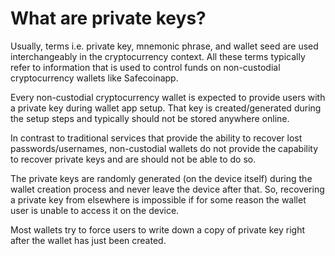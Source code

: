 # What are private keys?

Usually, terms i.e. private key, mnemonic phrase, and wallet seed are used interchangeably in the cryptocurrency context. All these terms typically refer to information that is used to control funds on non-custodial cryptocurrency wallets like Safecoinapp.

Every non-custodial cryptocurrency wallet is expected to provide users with a private key during wallet app setup. That key is created/generated during the setup steps and typically should not be stored anywhere online.

In contrast to traditional services that provide the ability to recover lost passwords/usernames, non-custodial wallets do not provide the capability to recover private keys and are should not be able to do so.

The private keys are randomly generated (on the device itself) during the wallet creation process and never leave the device after that. So, recovering a private key from elsewhere is impossible if for some reason the wallet user is unable to access it on the device.

Most wallets try to force users to write down a copy of private key right after the wallet has just been created.



